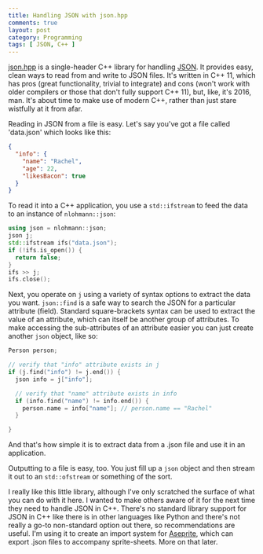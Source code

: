 ```yaml
---
title: Handling JSON with json.hpp
comments: true
layout: post
category: Programming
tags: [ JSON, C++ ]
---
```


[json.hpp](https://github.com/nlohmann/json) is a single-header C++ library for handling [JSON](https://en.wikipedia.org/wiki/JSON). It provides easy, clean ways to read from and write to JSON files. It's written in C++ 11, which has pros (great functionality, trivial to integrate) and cons (won't work with older compilers or those that don't fully support C++ 11), but, like, it's 2016, man. It's about time to make use of modern C++, rather than just stare wistfully at it from afar.

Reading in JSON from a file is easy. Let's say you've got a file called 'data.json' which looks like this:

```json
{
  "info": {
    "name": "Rachel",
    "age": 22,
    "likesBacon": true
  }
}
```

To read it into a C++ application, you use a `std::ifstream` to feed the data to an instance of `nlohmann::json`:

```cpp
using json = nlohmann::json;
json j;
std::ifstream ifs("data.json");
if (!ifs.is_open()) {
  return false;
}
ifs >> j;
ifs.close();
```

Next, you operate on `j` using a variety of syntax options to extract the data you want. `json::find` is a safe way to search the JSON for a particular attribute (field). Standard square-brackets syntax can be used to extract the value of an attribute, which can itself be another group of attributes. To make accessing the sub-attributes of an attribute easier you can just create another `json` object, like so:

```cpp
Person person;

// verify that "info" attribute exists in j
if (j.find("info") != j.end()) {
  json info = j["info"];

  // verify that "name" attribute exists in info
  if (info.find("name") != info.end()) {
    person.name = info["name"]; // person.name == "Rachel"
  }

}
```

And that's how simple it is to extract data from a .json file and use it in an application.

Outputting to a file is easy, too. You just fill up a `json` object and then stream it out to an `std::ofstream` or something of the sort.

I really like this little library, although I've only scratched the surface of what you can do with it here. I wanted to make others aware of it for the next time they need to handle JSON in C++. There's no standard library support for JSON in C++ like there is in other languages like Python and there's not really a go-to non-standard option out there, so recommendations are useful. I'm using it to create an import system for [Aseprite](http://www.aseprite.org/), which can export .json files to accompany sprite-sheets. More on that later.
